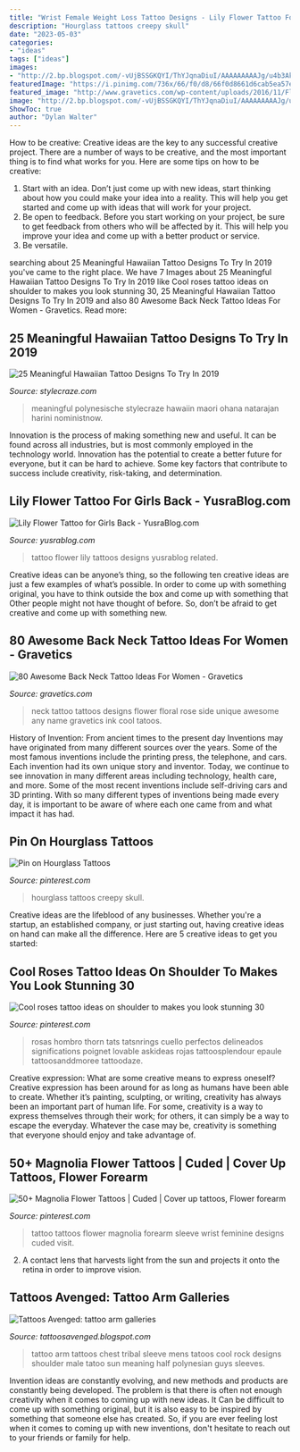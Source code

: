 ```yaml
---
title: "Wrist Female Weight Loss Tattoo Designs - Lily Flower Tattoo For Girls Back"
description: "Hourglass tattoos creepy skull"
date: "2023-05-03"
categories:
- "ideas"
tags: ["ideas"]
images:
- "http://2.bp.blogspot.com/-vUjBSSGKQYI/ThYJqnaDiuI/AAAAAAAAAJg/u4b3AkPwUGo/s1600/27_tribal-rock-styled-tattoo-on-arm-and-chest_540x550.jpg"
featuredImage: "https://i.pinimg.com/736x/66/f0/d8/66f0d8661d6cab5ea57eb757ccb269c1--creepy-tattoos-skull-tattoos.jpg"
featured_image: "http://www.gravetics.com/wp-content/uploads/2016/11/Flower-Back-Of-Neck-Tattoo-Design.jpg"
image: "http://2.bp.blogspot.com/-vUjBSSGKQYI/ThYJqnaDiuI/AAAAAAAAAJg/u4b3AkPwUGo/s1600/27_tribal-rock-styled-tattoo-on-arm-and-chest_540x550.jpg"
ShowToc: true
author: "Dylan Walter"
---
```



How to be creative:
Creative ideas are the key to any successful creative project. There are a number of ways to be creative, and the most important thing is to find what works for you. Here are some tips on how to be creative: 
1. Start with an idea. Don’t just come up with new ideas, start thinking about how you could make your idea into a reality. This will help you get started and come up with ideas that will work for your project. 
2. Be open to feedback. Before you start working on your project, be sure to get feedback from others who will be affected by it. This will help you improve your idea and come up with a better product or service. 
3. Be versatile.

	

		
searching about 25 Meaningful Hawaiian Tattoo Designs To Try In 2019 you've came to the right place. We have 7 Images about 25 Meaningful Hawaiian Tattoo Designs To Try In 2019 like Cool roses tattoo ideas on shoulder to makes you look stunning 30, 25 Meaningful Hawaiian Tattoo Designs To Try In 2019 and also 80 Awesome Back Neck Tattoo Ideas For Women - Gravetics. Read more:
		
    
## 25 Meaningful Hawaiian Tattoo Designs To Try In 2019

<img loading=lazy src="https://cdn2.stylecraze.com/wp-content/uploads/2013/10/25-Meaningful-Hawaiian-Tattoo-Designs-To-Try-In-2019-1.jpg" onerror="this.onerror=null;this.src='https://tse3.mm.bing.net/th?id=OIP.L1xCRp7Alo4L8AzQlEeJYgHaIV&amp;pid=15.1';" alt="25 Meaningful Hawaiian Tattoo Designs To Try In 2019">

_Source: stylecraze.com_

>meaningful polynesische stylecraze hawaiin maori ohana natarajan harini noministnow. 

	

Innovation is the process of making something new and useful. It can be found across all industries, but is most commonly employed in the technology world. Innovation has the potential to create a better future for everyone, but it can be hard to achieve. Some key factors that contribute to success include creativity, risk-taking, and determination.

    
## Lily Flower Tattoo For Girls Back - YusraBlog.com

<img loading=lazy src="https://www.yusrablog.com/wp-content/uploads/2010/12/Lily-Flower-Tattoo-for-Girls-Back.jpg" onerror="this.onerror=null;this.src='https://tse3.mm.bing.net/th?id=OIP.olWfw3vIUHgXhcHMk-TelwHaJ4&amp;pid=15.1';" alt="Lily Flower Tattoo for Girls Back - YusraBlog.com">

_Source: yusrablog.com_

>tattoo flower lily tattoos designs yusrablog related. 

	

Creative ideas can be anyone’s thing, so the following ten creative ideas are just a few examples of what’s possible. In order to come up with something original, you have to think outside the box and come up with something that Other people might not have thought of before. So, don’t be afraid to get creative and come up with something new.

    
## 80 Awesome Back Neck Tattoo Ideas For Women - Gravetics

<img loading=lazy src="http://www.gravetics.com/wp-content/uploads/2016/11/Flower-Back-Of-Neck-Tattoo-Design.jpg" onerror="this.onerror=null;this.src='https://tse1.mm.bing.net/th?id=OIP.BTv524IxOsefKNRCGMNcawHaIJ&amp;pid=15.1';" alt="80 Awesome Back Neck Tattoo Ideas For Women - Gravetics">

_Source: gravetics.com_

>neck tattoo tattoos designs flower floral rose side unique awesome any name gravetics ink cool tatoos. 

	

History of Invention: From ancient times to the present day
Inventions may have originated from many different sources over the years. Some of the most famous inventions include the printing press, the telephone, and cars. Each invention had its own unique story and inventor. Today, we continue to see innovation in many different areas including technology, health care, and more. Some of the most recent inventions include self-driving cars and 3D printing. With so many different types of inventions being made every day, it is important to be aware of where each one came from and what impact it has had.

    
## Pin On Hourglass Tattoos

<img loading=lazy src="https://i.pinimg.com/736x/66/f0/d8/66f0d8661d6cab5ea57eb757ccb269c1--creepy-tattoos-skull-tattoos.jpg" onerror="this.onerror=null;this.src='https://tse1.mm.bing.net/th?id=OIP.o07o1409NL32cdaDvJDuFADlEQ&amp;pid=15.1';" alt="Pin on Hourglass Tattoos">

_Source: pinterest.com_

>hourglass tattoos creepy skull. 

	

Creative ideas are the lifeblood of any businesses. Whether you're a startup, an established company, or just starting out, having creative ideas on hand can make all the difference. Here are 5 creative ideas to get you started: 

    
## Cool Roses Tattoo Ideas On Shoulder To Makes You Look Stunning 30

<img loading=lazy src="https://i.pinimg.com/736x/72/47/f3/7247f375585e5c8e069247dda9cfb579.jpg" onerror="this.onerror=null;this.src='https://tse2.mm.bing.net/th?id=OIP.T-5WBb35-6saUBsFipfqkgHaHU&amp;pid=15.1';" alt="Cool roses tattoo ideas on shoulder to makes you look stunning 30">

_Source: pinterest.com_

>rosas hombro thorn tats tatsnrings cuello perfectos delineados significations poignet lovable askideas rojas tattoosplendour epaule tattoosanddmoree tattoodaze. 

	

Creative expression: What are some creative means to express oneself?
Creative expression has been around for as long as humans have been able to create. Whether it’s painting, sculpting, or writing, creativity has always been an important part of human life. For some, creativity is a way to express themselves through their work; for others, it can simply be a way to escape the everyday. Whatever the case may be, creativity is something that everyone should enjoy and take advantage of.

    
## 50+ Magnolia Flower Tattoos | Cuded | Cover Up Tattoos, Flower Forearm

<img loading=lazy src="https://i.pinimg.com/736x/5f/26/44/5f2644fdc74913c5b685d69644a249b7.jpg" onerror="this.onerror=null;this.src='https://tse1.mm.bing.net/th?id=OIP.H1F7bBCxvj-9LIR3B2HqXwHaKA&amp;pid=15.1';" alt="50+ Magnolia Flower Tattoos | Cuded | Cover up tattoos, Flower forearm">

_Source: pinterest.com_

>tattoo tattoos flower magnolia forearm sleeve wrist feminine designs cuded visit. 

	

2. A contact lens that harvests light from the sun and projects it onto the retina in order to improve vision.

    
## Tattoos Avenged: Tattoo Arm Galleries

<img loading=lazy src="http://2.bp.blogspot.com/-vUjBSSGKQYI/ThYJqnaDiuI/AAAAAAAAAJg/u4b3AkPwUGo/s1600/27_tribal-rock-styled-tattoo-on-arm-and-chest_540x550.jpg" onerror="this.onerror=null;this.src='https://tse4.mm.bing.net/th?id=OIP.wqOOMYgYN-o6jZrRCOQHggHaHi&amp;pid=15.1';" alt="Tattoos Avenged: tattoo arm galleries">

_Source: tattoosavenged.blogspot.com_

>tattoo arm tattoos chest tribal sleeve mens tatoos cool rock designs shoulder male tatoo sun meaning half polynesian guys sleeves. 

	

Invention ideas are constantly evolving, and new methods and products are constantly being developed. The problem is that there is often not enough creativity when it comes to coming up with new ideas. It Can be difficult to come up with something original, but it is also easy to be inspired by something that someone else has created. So, if you are ever feeling lost when it comes to coming up with new inventions, don't hesitate to reach out to your friends or family for help.

